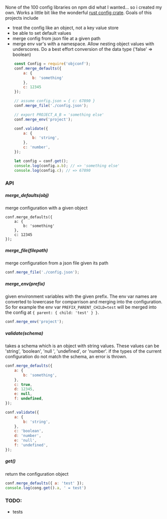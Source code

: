 None of the 100 config libraries on npm did what I wanted... so i created my own. Works a little bit like the wonderful [rust config crate](https://crates.io/crates/config). Goals of this projects include

- treat the config like an object, not a key value store
- be able to set default values
- merge config from json file at a given path
- merge env var's with a namespace. Allow nesting object values with underscores. Do a best effort conversion of the data type ('false' => boolean)

```js
    const Config = require('objconf');
    conf.merge_defaults({
        a: {
            b: 'something'
        },
        c: 12345
    });

    // assume config.json = { c: 67890 }
    conf.merge_file('./config.json');

    // export PROJECT_A_B = 'something else'
    conf.merge_env('project');

    conf.validate({
        a: {
            b: 'string',
        },
        c: 'number',
    });

    let config = conf.get();
    console.log(config.a.b); // => 'something else'
    console.log(config.c); // => 67890
```

### API

##### merge_defaults(obj)
merge configuration with a given object

```
conf.merge_defaults({
    a: {
        b: 'something'
    },
    c: 12345
});
```

##### merge_file(filepath)
merge configuration from a json file given its path

```js
conf.merge_file('./config.json');
```

##### merge_env(prefix)
given environment variables with the given prefix. The env var names are converted to lowercase for comparrison and merging into the configuration. So for example the env var `PREFIX_PARENT_CHILD=test` will be merged into the config at `{ parent: { child: 'test' } }`.

```js
conf.merge_env('project');
```

##### validate(schema)
takes a schema which is an object with string values. These values can be 'string', 'boolean', 'null ', 'undefined', or 'number'. if the types of the current configuration do not match the schema, an error is thrown.

```js
conf.merge_defaults({
    a: {
        b: 'something',
    },
    c: true,
    d: 12345,
    e: null,
    f: undefined,
});

conf.validate({
    a: {
        b: 'string',
    },
    c: 'boolean',
    d: 'number',
    e: 'null',
    f: 'undefined',
});

```


##### get()
return the configuration object

```js
conf.merge_defaults({ a: 'test' });
console.log(cong.get().a, ' = test')
```

### TODO:
- tests
